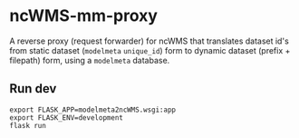 # ncWMS-mm-proxy

A reverse proxy (request forwarder) for ncWMS that translates dataset id's from
static dataset (`modelmeta` `unique_id`) form to dynamic dataset (prefix + filepath) form,
using a `modelmeta` database.

## Run dev

```
export FLASK_APP=modelmeta2ncWMS.wsgi:app
export FLASK_ENV=development
flask run
```
